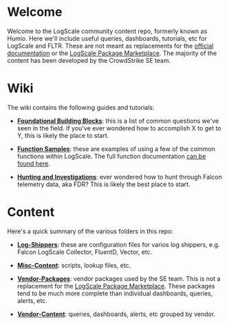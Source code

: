 # Welcome

Welcome to the LogScale community content repo, formerly known as Humio. Here we'll include useful queries, dashboards, tutorials, etc for LogScale and FLTR. These are not meant as replacements for the [official documentation](https://library.humio.com) or the [LogScale Package Marketplace](https://library.humio.com/humio-server/packages-marketplace.html). The majority of the content has been developed by the CrowdStrike SE team. 

# Wiki

The wiki contains the following guides and tutorials:

- **[Foundational Building Blocks](https://github.com/CrowdStrike/logscale-community-content/wiki/Foundational-Building-Blocks)**: this is a list of common questions we've seen in the field. If you've ever wondered how to accomplish X to get to Y, this is likely the place to start. 
 
- **[Function Samples](https://github.com/CrowdStrike/logscale-community-content/wiki/Function-Samples)**: these are examples of using a few of the common functions within LogScale. The full function documentation [can be found here](https://library.humio.com/falcon-logscale/functions.html). 

- **[Hunting and Investigations](https://github.com/CrowdStrike/logscale-community-content/wiki/Hunting-and-Investigations)**: ever wondered how to hunt through Falcon telemetry data, aka FDR? This is likely the best place to start. 

# Content

Here's a quick summary of the various folders in this repo:

- **[Log-Shippers](Log-Shippers)**: these are configuration files for varios log shippers, e.g. Falcon LogScale Collector, FluentD, Vector, etc.

- **[Misc-Content](Misc-Content)**: scripts, lookup files, etc. 

- **[Vendor-Packages](Vendor-Content)**: vendor packages used by the SE team. This is not a replacement for the [LogScale Package Marketplace](https://library.humio.com/humio-server/packages-marketplace.html). These packages tend to be much more complete than individual dashboards, queries, alerts, etc. 

- **[Vendor-Content](Vendor-Packages)**: queries, dashboards, alerts, etc grouped by vendor.

